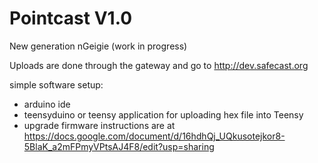 # Pointcast V1.0
New generation nGeigie (work in progress)

Uploads are done through the gateway and go to http://dev.safecast.org

simple software setup:
  - arduino ide 
  - teensyduino or teensy application for uploading hex file into Teensy
  - upgrade firmware instructions are at https://docs.google.com/document/d/16hdhQj_UQkusotejkor8-5BlaK_a2mFPmyVPtsAJ4F8/edit?usp=sharing

